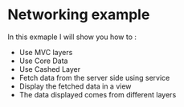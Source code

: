 # Networking example
In this exmaple I will show you how to :
* Use MVC layers
* Use Core Data
* Use Cashed Layer
* Fetch data from the server side using service
* Display the fetched data in a view
* The data displayed comes from different layers
